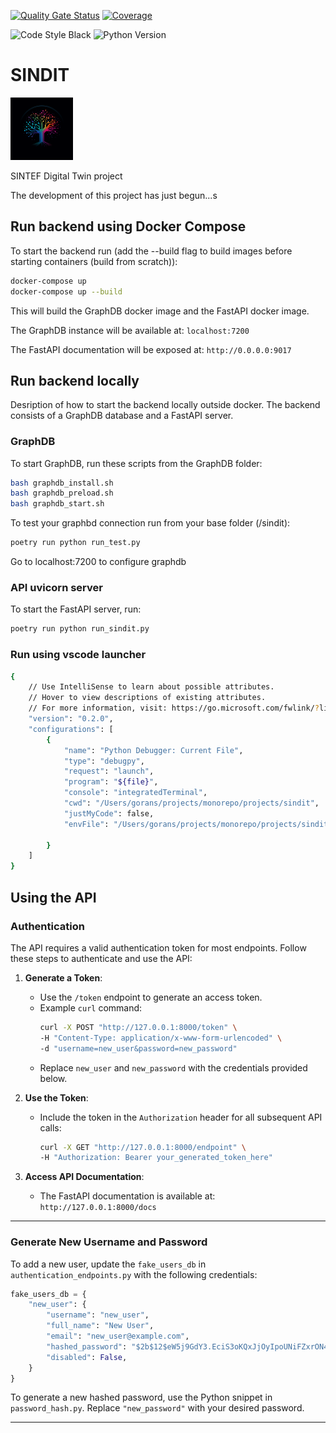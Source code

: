 [![Quality Gate Status](https://kubikk-ekkolodd.sintef.cloud/api/project_badges/measure?project=SINDIT&metric=alert_status&token=sqb_daa44a05f36e549bc45f72c29dcb10b1b04bb781)](https://kubikk-ekkolodd.sintef.cloud/dashboard?id=SINDIT)
[![Coverage](https://kubikk-ekkolodd.sintef.cloud/api/project_badges/measure?project=SINDIT&metric=coverage&token=sqb_daa44a05f36e549bc45f72c29dcb10b1b04bb781)](https://kubikk-ekkolodd.sintef.cloud/dashboard?id=SINDIT)

![Code Style Black](https://img.shields.io/badge/code%20style-black-black)
![Python Version](https://img.shields.io/badge/python-3.11-blue)

# SINDIT
<img src="./docs/img/favicon.ico" width=100>

SINTEF Digital Twin project

The development of this project has just begun...s


## Run backend using Docker Compose
To start the backend run (add the --build flag to build images before starting containers (build from scratch)):
```bash
docker-compose up
docker-compose up --build
```

This will build the GraphDB docker image and the FastAPI docker image.

The GraphDB instance will be available at: `localhost:7200`

The FastAPI documentation will be exposed at: `http://0.0.0.0:9017`

## Run backend locally
Desription of how to start the backend locally outside docker.
The backend consists of a GraphDB database and a FastAPI server.

### GraphDB
To start GraphDB, run these scripts from the GraphDB folder:
```bash
bash graphdb_install.sh
bash graphdb_preload.sh
bash graphdb_start.sh
```

To test your graphbd connection run from your base folder (/sindit):
```bash
poetry run python run_test.py
```

Go to localhost:7200 to configure graphdb

### API uvicorn server
To start the FastAPI server, run:
```bash
poetry run python run_sindit.py
```


### Run using vscode launcher

```bash
{
    // Use IntelliSense to learn about possible attributes.
    // Hover to view descriptions of existing attributes.
    // For more information, visit: https://go.microsoft.com/fwlink/?linkid=830387
    "version": "0.2.0",
    "configurations": [
        {
            "name": "Python Debugger: Current File",
            "type": "debugpy",
            "request": "launch",
            "program": "${file}",
            "console": "integratedTerminal",
            "cwd": "/Users/gorans/projects/monorepo/projects/sindit",
            "justMyCode": false,
            "envFile": "/Users/gorans/projects/monorepo/projects/sindit/environment_and_configuration/dev_environment_backend.env",

        }
    ]
}
```
## Using the API

### Authentication
The API requires a valid authentication token for most endpoints. Follow these steps to authenticate and use the API:

1. **Generate a Token**:
   - Use the `/token` endpoint to generate an access token.
   - Example `curl` command:
     ```bash
     curl -X POST "http://127.0.0.1:8000/token" \
     -H "Content-Type: application/x-www-form-urlencoded" \
     -d "username=new_user&password=new_password"
     ```
   - Replace `new_user` and `new_password` with the credentials provided below.

2. **Use the Token**:
   - Include the token in the `Authorization` header for all subsequent API calls:
     ```bash
     curl -X GET "http://127.0.0.1:8000/endpoint" \
     -H "Authorization: Bearer your_generated_token_here"
     ```

3. **Access API Documentation**:
   - The FastAPI documentation is available at: `http://127.0.0.1:8000/docs`

---

### Generate New Username and Password
To add a new user, update the `fake_users_db` in `authentication_endpoints.py` with the following credentials:

```python
fake_users_db = {
    "new_user": {
        "username": "new_user",
        "full_name": "New User",
        "email": "new_user@example.com",
        "hashed_password": "$2b$12$eW5j9GdY3.EciS3oKQxJjOyIpoUNiFZxrON4SXt3wVrgSbE1gDMba",  # Password: new_password
        "disabled": False,
    }
}
```

To generate a new hashed password, use the  Python snippet in `password_hash.py`.
Replace `"new_password"` with your desired password.

---
